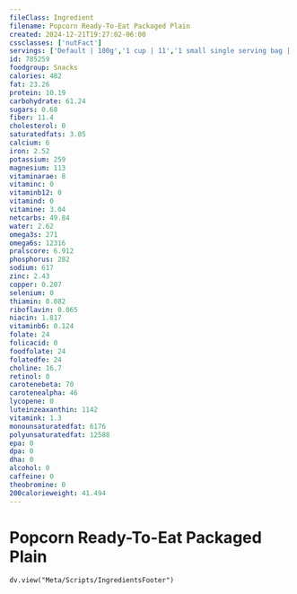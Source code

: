 ```yaml
---
fileClass: Ingredient
filename: Popcorn Ready-To-Eat Packaged Plain
created: 2024-12-21T19:27:02-06:00
cssclasses: ['nutFact']
servings: ['Default | 100g','1 cup | 11','1 small single serving bag | 28','1 medium single serving bag | 57','1 large single serving bag | 85','1 single serving bag, nfs | 57','1 kernel | 0']
id: 785259
foodgroup: Snacks
calories: 482
fat: 23.26
protein: 10.19
carbohydrate: 61.24
sugars: 0.68
fiber: 11.4
cholesterol: 0
saturatedfats: 3.05
calcium: 6
iron: 2.52
potassium: 259
magnesium: 113
vitaminarae: 8
vitaminc: 0
vitaminb12: 0
vitamind: 0
vitamine: 3.04
netcarbs: 49.84
water: 2.62
omega3s: 271
omega6s: 12316
pralscore: 6.912
phosphorus: 282
sodium: 617
zinc: 2.43
copper: 0.207
selenium: 0
thiamin: 0.082
riboflavin: 0.065
niacin: 1.817
vitaminb6: 0.124
folate: 24
folicacid: 0
foodfolate: 24
folatedfe: 24
choline: 16.7
retinol: 0
carotenebeta: 70
carotenealpha: 46
lycopene: 0
luteinzeaxanthin: 1142
vitamink: 1.3
monounsaturatedfat: 6176
polyunsaturatedfat: 12588
epa: 0
dpa: 0
dha: 0
alcohol: 0
caffeine: 0
theobromine: 0
200calorieweight: 41.494
---
```


# Popcorn Ready-To-Eat Packaged Plain

```dataviewjs
dv.view("Meta/Scripts/IngredientsFooter")
```